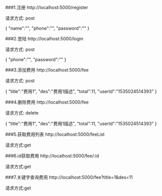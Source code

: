 ###1.注册
http://localhost:5000/register

请求方式:
post

{
    "name":"",
    "phone":"",
    "password":""
}

###2.登陆
http://localhost:5000/login

请求方式:
post

{
    "phone":"",
    "password":""
}

###3.添加费用
http://localhost:5000/fee

请求方式:
post

{
	"title":"费用1",
	"des":"费用1描述",
	"total":11,
	"userId":"1535024514393"
}

###4.删除费用
http://localhost:5000/fee

请求方式:
delete

{
	"title":"费用1",
	"des":"费用1描述",
	"total":11,
	"userId":"1535024514393"
}

###5.获取费用列表
http://localhost:5000/feeList

请求方式:get

###6.id获取费用 
http://localhost:5000/fee/:id

请求方式:get

###7.关键字查询费用
http://localhost:5000/fee?title=1&des=11

请求方式:get
